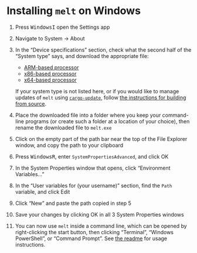 # Installing `melt` on Windows

1. Press <kbd>Windows</kbd><kbd>I</kbd> open the Settings app
2. Navigate to System → About
3. In the “Device specifications” section, check what the second half of the “System type” says, and download the appropriate file:

    * [ARM-based processor](https://github.com/fenhl/melt/releases/latest/download/melt-arm.exe)
    * [x86-based processor](https://github.com/fenhl/melt/releases/latest/download/melt-x86.exe)
    * [x64-based processor](https://github.com/fenhl/melt/releases/latest/download/melt-x64.exe)

    If your system type is not listed here, or if you would like to manage updates of `melt` using [`cargo-update`](https://crates.io/crates/cargo-update), follow [the instructions for building from source](https://github.com/fenhl/melt/blob/main/assets/doc/build.md).
4. Place the downloaded file into a folder where you keep your command-line programs (or create such a folder at a location of your choice), then rename the downloaded file to `melt.exe`
5. Click on the empty part of the path bar near the top of the File Explorer window, and copy the path to your clipboard
6. Press <kbd>Windows</kbd><kbd>R</kbd>, enter `SystemPropertiesAdvanced`, and click OK
7. In the System Properties window that opens, click “Environment Variables…”
8. In the “User variables for (your username)” section, find the `Path` variable, and click Edit
9. Click “New” and paste the path copied in step 5
10. Save your changes by clicking OK in all 3 System Properties windows
11. You can now use `melt` inside a command line, which can be opened by right-clicking the start button, then clicking “Terminal”, “Windows PowerShell”, or “Command Prompt”. See [the readme](https://github.com/fenhl/melt#usage) for usage instructions.

